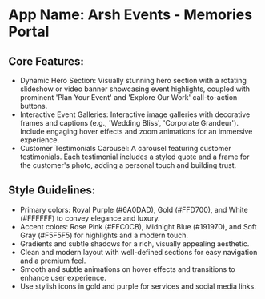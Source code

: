 # **App Name**: Arsh Events - Memories Portal

## Core Features:

- Dynamic Hero Section: Visually stunning hero section with a rotating slideshow or video banner showcasing event highlights, coupled with prominent 'Plan Your Event' and 'Explore Our Work' call-to-action buttons.
- Interactive Event Galleries: Interactive image galleries with decorative frames and captions (e.g., 'Wedding Bliss', 'Corporate Grandeur'). Include engaging hover effects and zoom animations for an immersive experience.
- Customer Testimonials Carousel: A carousel featuring customer testimonials. Each testimonial includes a styled quote and a frame for the customer's photo, adding a personal touch and building trust.

## Style Guidelines:

- Primary colors: Royal Purple (#6A0DAD), Gold (#FFD700), and White (#FFFFFF) to convey elegance and luxury.
- Accent colors: Rose Pink (#FFC0CB), Midnight Blue (#191970), and Soft Gray (#F5F5F5) for highlights and a modern touch.
- Gradients and subtle shadows for a rich, visually appealing aesthetic.
- Clean and modern layout with well-defined sections for easy navigation and a premium feel.
- Smooth and subtle animations on hover effects and transitions to enhance user experience.
- Use stylish icons in gold and purple for services and social media links.
